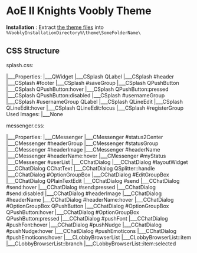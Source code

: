 # AoE II Knights Voobly Theme

**Installation** : Extract [the theme files](https://github.com/FreeP4lestine/voobly4/archive/refs/heads/main.zip) into `%VooblyInstallationDirectory%\theme\SomeFolderName\`

## CSS Structure
splash.css:

|___Properties:
    |___QWidget
    |___CSplash QLabel
    |___CSplash #header
    |___CSplash #footer
    |___CSplash #saveGroup
    |___CSplash QPushButton
    |___CSplash QPushButton:hover
    |___CSplash QPushButton:pressed
    |___CSplash QPushButton:disabled
    |___CSplash #usernameGroup
    |___CSplash #usernameGroup QLabel
    |___CSplash QLineEdit
    |___CSplash QLineEdit:hover
    |___CSplash QLineEdit:focus
    |___CSplash #registerGroup
    Used Images:
    |___None

messenger.css:

|___Properties:
    |___CMessenger
    |___CMessenger #status2Center
    |___CMessenger #headerGroup
    |___CMessenger #statusGroup
    |___CMessenger #headerImage
    |___CMessenger #headerName
    |___CMessenger #headerName:hover
    |___CMessenger #myStatus
    |___CMessenger #userList
    |___CChatDialog
    |___CChatDialog #layoutWidget
    |___CChatDialog CChatText
    |___CChatDialog QSplitter::handle
    |___CChatDialog #OptionGroupBox 
    |___CChatDialog #EditGroupBox
    |___CChatDialog QPlainTextEdit
    |___CChatDialog #send
    |___CChatDialog #send:hover
    |___CChatDialog #send:pressed
    |___CChatDialog #send:disabled
    |___CChatDialog #headerImage
    |___CChatDialog #headerName
    |___CChatDialog #headerName:hover
    |___CChatDialog #OptionGroupBox QPushButton
    |___CChatDialog #OptionGroupBox QPushButton:hover
    |___CChatDialog #OptionGroupBox QPushButton:pressed
    |___CChatDialog #pushFont
    |___CChatDialog #pushFont:hover
    |___CChatDialog #pushNudge 
    |___CChatDialog #pushNudge:hover
    |___CChatDialog #pushEmoticons
    |___CChatDialog #pushEmoticons:hover
    |___CLobbyBrowserList
    |___CLobbyBrowserList::item
    |___CLobbyBrowserList::branch
    |___CLobbyBrowserList::item:selected
        
